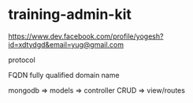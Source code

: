 # training-admin-kit

https://www.dev.facebook.com/profile/yogesh?id=xdtydgd&email=yug@gmail.com

protocol

FQDN fully qualified domain name

mongodb => models => controller CRUD => view/routes
